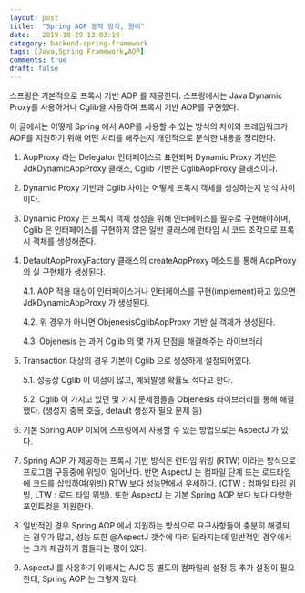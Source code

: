 ```yaml
---
layout: post
title:  "Spring AOP 동작 방식, 원리"
date:   2019-10-29 13:03:19
category: backend-spring-framework
tags: [Java,Spring Framework,AOP]
comments: true
draft: false
---
```


스프링은 기본적으로 프록시 기반 AOP 를 제공한다.
스프링에서는 Java Dynamic Proxy를 사용하거나 Cglib을 사용하여 프록시 기반 AOP를 구현했다.

이 글에서는 어떻게 Spring 에서 AOP를 사용할 수 있는 방식의 차이와 프레임워크가 AOP를 지원하기 위해 어떤 처리를 해주는지 개인적으로 분석한 내용을 정리한다.
<!--more-->
1. AopProxy 라는 Delegator 인터페이스로 표현되며 Dynamic Proxy 기반은 JdkDynamicAopProxy 클래스, Cglib 기반은 CglibAopProxy 클래스이다.

2. Dynamic Proxy 기반과 Cglib 차이는 어떻게 프록시 객체를 생성하는지 방식 차이이다.

3. Dynamic Proxy 는 프록시 객체 생성을 위해 인터페이스를 필수로 구현해야하며, Cglib 은 인터페이스를 구현하지 않은 일반 클래스에 런타임 시 코드 조작으로 프록시 객체를 생성해준다.

4. DefaultAopProxyFactory 클래스의 createAopProxy 메소드를 통해 AopProxy 의 실 구현체가 생성된다.

	4.1. AOP 적용 대상이 인터페이스거나 인터페이스를 구현(implement)하고 있으면 JdkDynamicAopProxy 가 생성된다.

	4.2. 위 경우가 아니면 ObjenesisCglibAopProxy 기반 실 객체가 생성된다.

	4.3. Objenesis 는 과거 Cglib 의 몇 가지 단점을 해결해주는 라이브러리

5. Transaction 대상의 경우 기본이 Cglib 으로 생성하게 설정되어있다.

	5.1. 성능상 Cglib 이 이점이 많고, 예외발생 확률도 적다고 한다. 

	5.2. Cglib 이 가지고 있던 몇 가지 문제점들을 Objenesis 라이브러리를 통해 해결했다. (생성자 중복 호출, default 생성자 필요 문제 등) 

6. 기본 Spring AOP 이외에 스프링에서 사용할 수 있는 방법으로는 AspectJ 가 있다.

7.  Spring AOP 가 제공하는 프록시 기반 방식은 런타임 위빙 (RTW) 이라는 방식으로 프로그램 구동중에 위빙이 일어난다. 반면 AspectJ 는 컴파일 단계 또는 로드타임에 코드를 삽입하여(위빙) RTW 보다 성능면에서 우세하다. (CTW : 컴파일 타임 위빙, LTW : 로드 타임 위빙). 또한 AspectJ 는 기본 Spring AOP 보다 보다 다양한 포인트컷을 지원한다.

8. 일반적인 경우 Spring AOP 에서 지원하는 방식으로 요구사항들이 충분히 해결되는 경우가 많고, 성능 또한 @AspectJ 갯수에 따라 달라지는데 일반적인 경우에서는 크게 체감하기 힘들다는 평이 있다.

9. AspectJ 를 사용하기 위해서는 AJC 등 별도의 컴파일러 설정 등 추가 설정이 필요한데, Spring AOP 는 그렇지 않다.

